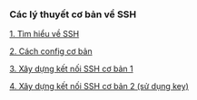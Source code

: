 ### Các lý thuyết cơ bản về SSH

[1. Tìm hiểu về SSH](Tong-quan-ve-ssh.md)

[2. Cách config cơ bản](SSH-configBasic.md)

[3. Xây dựng kết nối SSH cơ bản 1](SSH-passAuthen.md)

[4. Xây dựng kết nối SSH cơ bản 2 (sử dụng key)](SSH-KeyAuthen.md)
